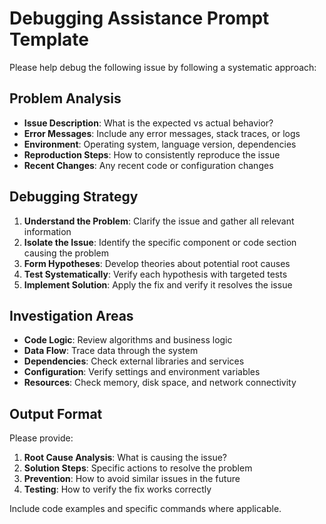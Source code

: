 # Debugging Assistance Prompt Template

Please help debug the following issue by following a systematic approach:

## Problem Analysis
- **Issue Description**: What is the expected vs actual behavior?
- **Error Messages**: Include any error messages, stack traces, or logs
- **Environment**: Operating system, language version, dependencies
- **Reproduction Steps**: How to consistently reproduce the issue
- **Recent Changes**: Any recent code or configuration changes

## Debugging Strategy
1. **Understand the Problem**: Clarify the issue and gather all relevant information
2. **Isolate the Issue**: Identify the specific component or code section causing the problem
3. **Form Hypotheses**: Develop theories about potential root causes
4. **Test Systematically**: Verify each hypothesis with targeted tests
5. **Implement Solution**: Apply the fix and verify it resolves the issue

## Investigation Areas
- **Code Logic**: Review algorithms and business logic
- **Data Flow**: Trace data through the system
- **Dependencies**: Check external libraries and services
- **Configuration**: Verify settings and environment variables
- **Resources**: Check memory, disk space, and network connectivity

## Output Format
Please provide:
1. **Root Cause Analysis**: What is causing the issue?
2. **Solution Steps**: Specific actions to resolve the problem
3. **Prevention**: How to avoid similar issues in the future
4. **Testing**: How to verify the fix works correctly

Include code examples and specific commands where applicable.
